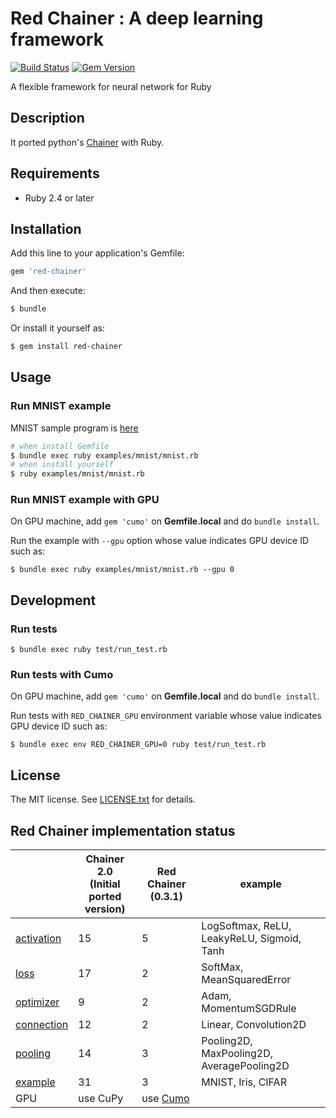 # Red Chainer : A deep learning framework

[![Build Status](https://travis-ci.org/red-data-tools/red-chainer.svg?branch=master)](https://travis-ci.org/red-data-tools/red-chainer)
[![Gem Version](https://badge.fury.io/rb/red-chainer.svg)](https://badge.fury.io/rb/red-chainer)

A flexible framework for neural network for Ruby

## Description

It ported python's [Chainer](https://github.com/chainer/chainer) with Ruby.

## Requirements

* Ruby 2.4 or later

## Installation

Add this line to your application's Gemfile:

```bash
gem 'red-chainer'
```

And then execute:

```bash
$ bundle
```

Or install it yourself as:

```bash
$ gem install red-chainer
```

## Usage

### Run MNIST example

MNIST sample program is [here](./examples/mnist/mnist.rb)

```bash
# when install Gemfile
$ bundle exec ruby examples/mnist/mnist.rb
# when install yourself
$ ruby examples/mnist/mnist.rb
```

### Run MNIST example with GPU

On GPU machine, add `gem 'cumo'` on **Gemfile.local** and do `bundle install`.

Run the example with `--gpu` option whose value indicates GPU device ID such as:

```
$ bundle exec ruby examples/mnist/mnist.rb --gpu 0
```

## Development

### Run tests

```
$ bundle exec ruby test/run_test.rb
```

### Run tests with Cumo

On GPU machine, add `gem 'cumo'` on **Gemfile.local** and do `bundle install`.

Run tests with `RED_CHAINER_GPU` environment variable whose value indicates GPU device ID such as:

```
$ bundle exec env RED_CHAINER_GPU=0 ruby test/run_test.rb
```

## License

The MIT license. See [LICENSE.txt](./LICENSE.txt) for details.

## Red Chainer implementation status

|    |  Chainer 2.0<br>(Initial ported version)  | Red Chainer (0.3.1) | example |
| ---- | ---- | ---- | ---- |
|  [activation](https://github.com/red-data-tools/red-chainer/tree/master/lib/chainer/functions/activation)  |  15  | 5 | LogSoftmax, ReLU, LeakyReLU, Sigmoid, Tanh |
|  [loss](https://github.com/red-data-tools/red-chainer/tree/master/lib/chainer/functions/loss)  |  17  | 2 | SoftMax, MeanSquaredError |
|  [optimizer](https://github.com/red-data-tools/red-chainer/tree/master/lib/chainer/optimizers)  |  9  | 2 | Adam, MomentumSGDRule |
|  [connection](https://github.com/red-data-tools/red-chainer/tree/master/lib/chainer/functions/connection)  |  12  | 2 | Linear, Convolution2D |
|  [pooling](https://github.com/red-data-tools/red-chainer/tree/master/lib/chainer/functions/pooling)  |  14  | 3 | Pooling2D, MaxPooling2D, AveragePooling2D |
|  [example](https://github.com/red-data-tools/red-chainer/tree/master/examples)  |  31  | 3 | MNIST, Iris, CIFAR |
|  GPU  | use CuPy  | use [Cumo](https://github.com/sonots/cumo) ||
